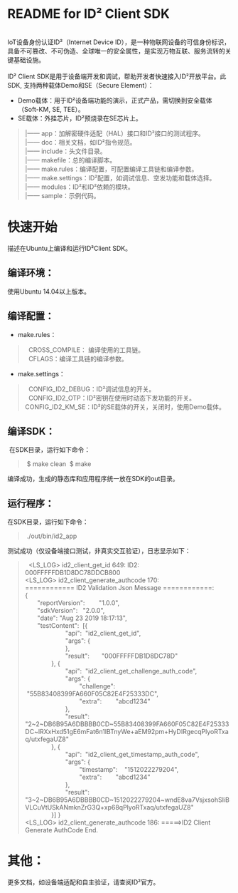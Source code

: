 # README for ID² Client SDK

<br />
IoT设备身份认证ID²（Internet Device ID），是一种物联网设备的可信身份标识，具备不可篡改、不可伪造、全球唯一的安全属性，是实现万物互联、服务流转的关键基础设施。<br />
<br />
ID² Client SDK是用于设备端开发和调试，帮助开发者快速接入ID²开放平台。此SDK, 支持两种载体Demo和SE（Secure Element）：<br />

- Demo载体：用于ID²设备端功能的演示，正式产品，需切换到安全载体（Soft-KM, SE, TEE）。<br />
- SE载体：外挂芯片，ID²预烧录在SE芯片上。<br />

> |—— app：加解密硬件适配（HAL）接口和ID²接口的测试程序。<br />
> |—— doc：相关文档，如ID²指令规范。<br />
> |—— include：头文件目录。<br />
> |—— makefile：总的编译脚本。<br />
> |—— make.rules：编译配置，可配置编译工具链和编译参数。<br />
> |—— make.settings：ID²配置，如调试信息、空发功能和载体选择。<br />
> |—— modules：ID²和ID²依赖的模块。<br />
> |—— sample：示例代码。


<a name="cGT85"></a>
# 快速开始
描述在Ubuntu上编译和运行ID²Client SDK。

<a name="v7uOl"></a>
## 编译环境：
使用Ubuntu 14.04以上版本。

<a name="j7xHp"></a>
## 编译配置：

- make.rules：
>   CROSS_COMPILE： 编译使用的工具链。<br />
>   CFLAGS：编译工具链的编译参数。<br />

- make.settings：
>   CONFIG_ID2_DEBUG：ID²调试信息的开关。<br />
>   CONFIG_ID2_OTP：ID²密钥在使用时动态下发功能的开关。
>   CONFIG_ID2_KM_SE：ID²的SE载体的开关，关闭时，使用Demo载体。


<a name="gG44j"></a>
## 编译SDK：
 在SDK目录，运行如下命令：
>  $ make clean
>  $ make

编译成功，生成的静态库和应用程序统一放在SDK的out目录。

<a name="pPX46"></a>
## 运行程序：
在SDK目录，运行如下命令：
>  ./out/bin/id2_app


测试成功（仅设备端接口测试，非真实交互验证），日志显示如下：
>  
> <LS_LOG> id2_client_get_id 649: ID2: 000FFFFFDB1D8DC78DDCB800 <br />
> <LS_LOG> id2_client_generate_authcode 170: <br />
> ============ ID2 Validation Json Message ============: <br />
> { <br />
>        "reportVersion":        "1.0.0", <br />
>        "sdkVersion":   "2.0.0", <br />
>        "date": "Aug 23 2019 18:17:13", <br />
>        "testContent":  [{ <br />
>                        "api":  "id2_client_get_id", <br />
>                        "args": { <br />
>                        }, <br />
>                        "result":       "000FFFFFDB1D8DC78D" <br />
>                }, { <br />
>                        "api":  "id2_client_get_challenge_auth_code", <br />
>                        "args": { <br />
>                                "challenge":    "55B83408399FA660F05C82E4F25333DC", <br />
>                                "extra":        "abcd1234" <br />
>                        }, <br />
>                        "result":       "2~2~DB6B95A6DBBBB0CD~55B83408399FA660F05C82E4F25333DC~lRXxHxd51gE6mFat6n1lBTnyWe+aEM92pm+HyDIRgecqPlyoRTxaq/utxfegaUZ8" <br />
>                }, { <br />
>                        "api":  "id2_client_get_timestamp_auth_code", <br />
>                        "args": { <br />
>                                "timestamp":    "1512022279204", <br />
>                                "extra":        "abcd1234" <br />
>                        }, <br />
>                        "result":       "3~2~DB6B95A6DBBBB0CD~1512022279204~wndE8va7VsjxsohSIiBVLCuVtUSkANmknZrG3Q+xp68qPlyoRTxaq/utxfegaUZ8" <br />
>                }]
> } <br />
> <LS_LOG> id2_client_generate_authcode 186: =====>ID2 Client Generate AuthCode End. <br />



<a name="MUmQg"></a>
# 其他：
更多文档，如设备端适配和自主验证，请查阅ID²官方。




<br />
